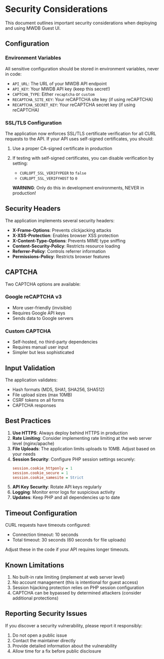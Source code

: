 # Security Considerations

This document outlines important security considerations when deploying and using MWDB Guest UI.

## Configuration

### Environment Variables

All sensitive configuration should be stored in environment variables, never in code:

- `API_URL`: The URL of your MWDB API endpoint
- `API_KEY`: Your MWDB API key (keep this secret!)
- `CAPTCHA_TYPE`: Either `recaptcha` or `custom`
- `RECAPTCHA_SITE_KEY`: Your reCAPTCHA site key (if using reCAPTCHA)
- `RECAPTCHA_SECRET_KEY`: Your reCAPTCHA secret key (if using reCAPTCHA)

### SSL/TLS Configuration

The application now enforces SSL/TLS certificate verification for all CURL requests to the API. If your API uses self-signed certificates, you should:

1. Use a proper CA-signed certificate in production
2. If testing with self-signed certificates, you can disable verification by setting:
   - `CURLOPT_SSL_VERIFYPEER` to `false`
   - `CURLOPT_SSL_VERIFYHOST` to `0`
   
   **WARNING**: Only do this in development environments, NEVER in production!

## Security Headers

The application implements several security headers:

- **X-Frame-Options**: Prevents clickjacking attacks
- **X-XSS-Protection**: Enables browser XSS protection
- **X-Content-Type-Options**: Prevents MIME type sniffing
- **Content-Security-Policy**: Restricts resource loading
- **Referrer-Policy**: Controls referrer information
- **Permissions-Policy**: Restricts browser features

## CAPTCHA

Two CAPTCHA options are available:

### Google reCAPTCHA v3
- More user-friendly (invisible)
- Requires Google API keys
- Sends data to Google servers

### Custom CAPTCHA
- Self-hosted, no third-party dependencies
- Requires manual user input
- Simpler but less sophisticated

## Input Validation

The application validates:
- Hash formats (MD5, SHA1, SHA256, SHA512)
- File upload sizes (max 10MB)
- CSRF tokens on all forms
- CAPTCHA responses

## Best Practices

1. **Use HTTPS**: Always deploy behind HTTPS in production
2. **Rate Limiting**: Consider implementing rate limiting at the web server level (nginx/apache)
3. **File Uploads**: The application limits uploads to 10MB. Adjust based on your needs
4. **Session Security**: Configure PHP session settings securely:
   ```ini
   session.cookie_httponly = 1
   session.cookie_secure = 1
   session.cookie_samesite = Strict
   ```
5. **API Key Security**: Rotate API keys regularly
6. **Logging**: Monitor error logs for suspicious activity
7. **Updates**: Keep PHP and all dependencies up to date

## Timeout Configuration

CURL requests have timeouts configured:
- Connection timeout: 10 seconds
- Total timeout: 30 seconds (60 seconds for file uploads)

Adjust these in the code if your API requires longer timeouts.

## Known Limitations

1. No built-in rate limiting (implement at web server level)
2. No account management (this is intentional for guest access)
3. Session hijacking protection relies on PHP session configuration
4. CAPTCHA can be bypassed by determined attackers (consider additional protections)

## Reporting Security Issues

If you discover a security vulnerability, please report it responsibly:
1. Do not open a public issue
2. Contact the maintainer directly
3. Provide detailed information about the vulnerability
4. Allow time for a fix before public disclosure
